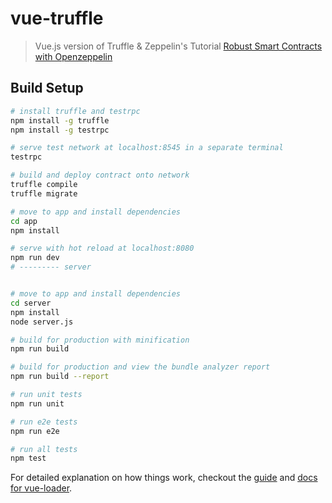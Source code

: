 # vue-truffle

> Vue.js version of Truffle & Zeppelin's Tutorial [Robust Smart Contracts with Openzeppelin](http://truffleframework.com/tutorials/robust-smart-contracts-with-openzeppelin)

## Build Setup

``` bash
# install truffle and testrpc
npm install -g truffle
npm install -g testrpc

# serve test network at localhost:8545 in a separate terminal
testrpc

# build and deploy contract onto network
truffle compile
truffle migrate

# move to app and install dependencies
cd app
npm install

# serve with hot reload at localhost:8080
npm run dev
# --------- server


# move to app and install dependencies
cd server
npm install
node server.js

# build for production with minification
npm run build

# build for production and view the bundle analyzer report
npm run build --report

# run unit tests
npm run unit

# run e2e tests
npm run e2e

# run all tests
npm test
```

For detailed explanation on how things work, checkout the [guide](http://vuejs-templates.github.io/webpack/) and [docs for vue-loader](http://vuejs.github.io/vue-loader).
